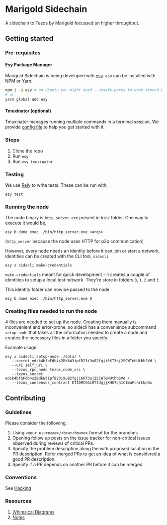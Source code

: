 # Marigold Sidechain

A sidechain to Tezos by Marigold focussed on higher throughput.

## Getting started

### Pre-requisites

#### Esy Package Manager

Marigold Sidechain is being developed with
[esy](https://esy.sh/). `esy` can be installed with NPM or Yarn.

```sh
npm i -g esy # on Ubuntu you might need --unsafe-perms to work around EACCES issues
# or
yarn global add esy
```

#### Tmuxinator (optional)

Tmuxinator manages running multiple commands in a terminal session. We
provide [config file](./.tmuxinator.yml) to help you get started with
it. 

### Steps

1. Clone the repo
2. Run `esy`
3. Run `esy tmuxinator`

### Testing

We use [Rely](https://reason-native.com/docs/rely/) to write
tests. These can be run with,

```
esy test
```

### Running the node

The node binary is `http_server.exe` present in `bin/` folder. One way
to execute it would be,

```
esy b dune exec ./bin/http_server.exe <args>
```

(`http_server` because the node uses HTTP for p2p communication)

However, every node needs an identity before it can join or start a
network. Identities can be created with the CLI tool, `sidecli`

```
esy x sidecli make-credentials
```

`make-credentials` meant for quick development - it creates a couple
of identities to setup a local test network. They're store in folders
`0`, `1`, `2` and `3`.

This identity folder can now be passed to the node.

```
esy b dune exec ./bin/http_server.exe 0
```

### Creating files needed to run the node

4 files are needed to set up the node. Creating them manually is inconvenient and error-prone, so sidecli has a convenience subcommand `setup-node` that takes all the information needed to create a node and creates the necessary files in a folder you specify.

Example usage:

```
esy x sidecli setup-node ./data/ \
   --secret edsk4bfbFdb4s2BdkW3ipfB23i9u82fgji6KT3oj2SCWTeHUthbSVd \
   --uri self_uri \
   --tezos_rpc_node tezos_node_uri \
   --tezos_secret edsk4bfbFdb4s2BdkW3ipfB23i9u82fgji6KT3oj2SCWTeHUthbSVd \
   --tezos_consensus_contract KT1DMCGGiHT2dgjjXHG7qh1C1maFchrLNphx
```


## Contributing

### Guidelines

Please consider the following,

1. Using `<your username>/<branchname>` format for the branches
2. Opening follow up posts on the issue tracker for non-critical
   issues observed during reviews of critical PRs.
3. Specify the problem description along the with proposed solution 
   in the PR description. Refer merged PRs to get an idea of what is 
   considered a good PR description.
4. Specify if a PR depends on another PR before it can be merged.
   
### Conventions

See [Hacking](./HACKING.md)

### Resources

1. [Whimsical Diagrams](https://whimsical.com/sidechain-Hn48PizK75qk4weaU1GuVA)
2. [Notes](./notes)
